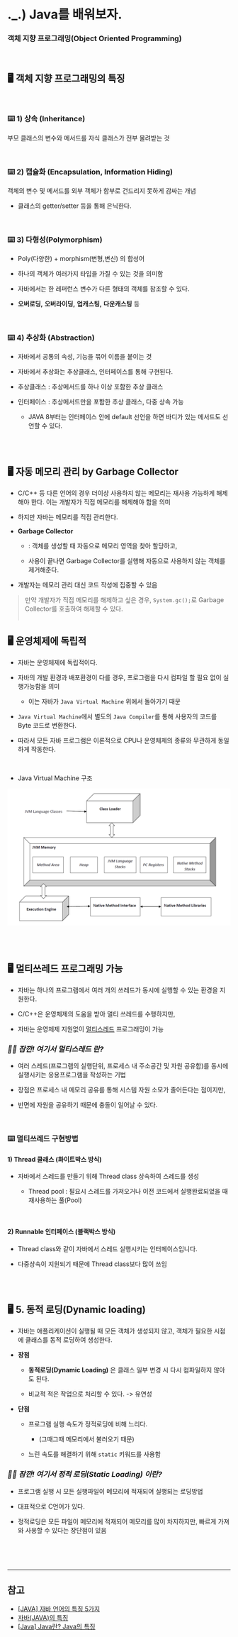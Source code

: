 # ._.) Java를 배워보자.
### 객체 지향 프로그래밍(Object Oriented Programming)

<br/>

## 🖥 객체 지향 프로그래밍의 특징

<br/>

### ⌨️ 1) 상속 (Inheritance)

부모 클래스의 변수와 메서드를 자식 클래스가 전부 물려받는 것 

<br/>

### ⌨️ 2) 캡슐화 (Encapsulation, Information Hiding)
객체의 변수 및 메서드를 외부 객체가 함부로 건드리지 못하게 감싸는 개념

* 클래스의 getter/setter 등을 통해 은닉한다.

<br/>

### ⌨️ 3) 다형성(Polymorphism)

- Poly(다양한) + morphism(변형,변신) 의 합성어 

- 하나의 객체가 여러가지 타입을 가질 수 있는 것을 의미함

- 자바에서는 한 레퍼런스 변수가 다른 형태의 객체를 참조할 수 있다.

- __오버로딩,__ __오버라이딩,__ __업캐스팅,__ __다운캐스팅__ 등

<br/>

### ⌨️ 4) 추상화 (Abstraction) 
- 자바에서 공통의 속성, 기능을 묶어 이름을 붙이는 것
 
- 자바에서 추상화는 추상클래스, 인터페이스를 통해 구현된다.

- 추상클래스 : 추상메서드를 하나 이상 포함한 추상 클래스
 
- 인터페이스 : 추상메서드만을 포함한 추상 클래스, 다중 상속 가능 

    - JAVA 8부터는 인터페이스 안에 default 선언을 하면 바디가 있는 메서드도 선언할 수 있다.

<br/><br/>

## 🖥 자동 메모리 관리 by Garbage Collector

* C/C++ 등 다른 언어의 경우 더이상 사용하지 않는 메모리는 재사용 가능하게 해제해야 한다. 이는 개발자가 직접 메모리를 해제해야 함을 의미

* 하지만 자바는 메모리를 직접 관리한다.

* __Garbage Collector__
    
    * : 객체를 생성할 때 자동으로 메모리 영역을 찾아 할당하고,
    
    * 사용이 끝나면 Garbage Collector를 실행해 자동으로 사용하지 않는 객체를 제거해준다.

* 개발자는 메모리 관리 대신 코드 작성에 집중할 수 있음

> 만약 개발자가 직접 메모리를 해제하고 싶은 경우, `System.gc();`로 Garbage Collector를 호출하여 해제할 수 있다.
<br/><br/>

## 🖥 운영체제에 독립적
* 자바는 운영체제에 독립적이다.

* 자바의 개발 환경과 배포환경이 다를 경우, 프로그램을 다시 컴파일 할 필요 없이 실행가능함을 의미

    * 이는 자바가 `Java Virtual Machine` 위에서 돌아가기 때문

* `Java Virtual Machine`에서 별도의 `Java Compiler`를 통해 사용자의 코드를 Byte 코드로 변환한다.

* 따라서 모든 자바 프로그램은 이론적으로 CPU나 운영체제의 종류와 무관하게 동일하게 작동한다.

<br/>

* Java Virtual Machine 구조

<p align="center">
<img src="../img/JVM.png">
</p>

<br/><br/>

## 🖥 멀티쓰레드 프로그래밍 가능
* 자바는 하나의 프로그램에서 여러 개의 쓰레드가 동시에 실행할 수 있는 환경을 지원한다.  

* C/C++은 운영체제의 도움을 받아 멀티 쓰레드를 수행하지만,

* 자바는 운영체제 지원없이 [멀티스레드](https://github.com/3o14/CS/blob/main/OS/thread.md#-멀티-스레딩) 프로그래밍이 가능 

### _🖐🏻 잠깐! 여기서 __멀티스레드__ 란?_

* 여러 스레드(프로그램의 실행단위, 프로세스 내 주소공간 및 자원 공유함)를 동시에 실행시키는 응용프로그램을 작성하는 기법

* 장점은 프로세스 내 메모리 공유를 통해 시스템 자원 소모가 줄어든다는 점이지만,

* 반면에 자원을 공유하기 때문에 충돌이 일어날 수 있다.

<br/>

### ⌨️  멀티쓰레드 구현방법

#### 1) Thread 클래스 (화이트박스 방식)
* 자바에서 스레드를 만들기 위해 Thread class 상속하여 스레드를 생성

    * Thread pool : 필요시 스레드를 가져오거나 이전 코드에서 실행완료되었을 때 재사용하는 풀(Pool)

<br/>

#### 2) Runnable 인터페이스 (블랙박스 방식)
* Thread class와 같이 자바에서 스레드 실행시키는 인터페이스입니다.

* 다중상속이 지원되기 때문에 Thread class보다 많이 쓰임

<br/><br/>

## 🖥 5. 동적 로딩(Dynamic loading)

* 자바는 애플리케이션이 실행될 때 모든 객체가 생성되지 않고, 객체가 필요한 시점에 클래스를 동적 로딩하여 생성한다.

* __장점__
    
    * __동적로딩(Dynamic Loading)__ 은 클래스 일부 변경 시 다시 컴파일하지 않아도 된다.
    
    * 비교적 적은 작업으로 처리할 수 있다. -> 유연성
    
* __단점__
    
    * 프로그램 실행 속도가 정적로딩에 비해 느리다.
      
        * (그때그때 메모리에서 불러오기 때문)
    
    * 느린 속도를 해결하기 위해 `static` 키워드를 사용함
 
### _🖐🏻 잠깐! 여기서 __정적 로딩(Static Loading)__ 이란?_

* 프로그램 실행 시 모든 실행파일이 메모리에 적재되어 실행되는 로딩방법 

* 대표적으로 C언어가 있다. 

* 정적로딩은 모든 파일이 메모리에 적재되어 메모리를 많이 차지하지만, 빠르게 가져와 사용할 수 있다는 장단점이 있음

<br/><br/><br/>
***

## 참고
* [[JAVA] 자바 언어의 특징 5가지](https://life-with-coding.tistory.com/430)
* [자바(JAVA)의 특징](https://yolojeb.tistory.com/17)
* [[Java] Java란? Java의 특징](https://girawhale.tistory.com/97)